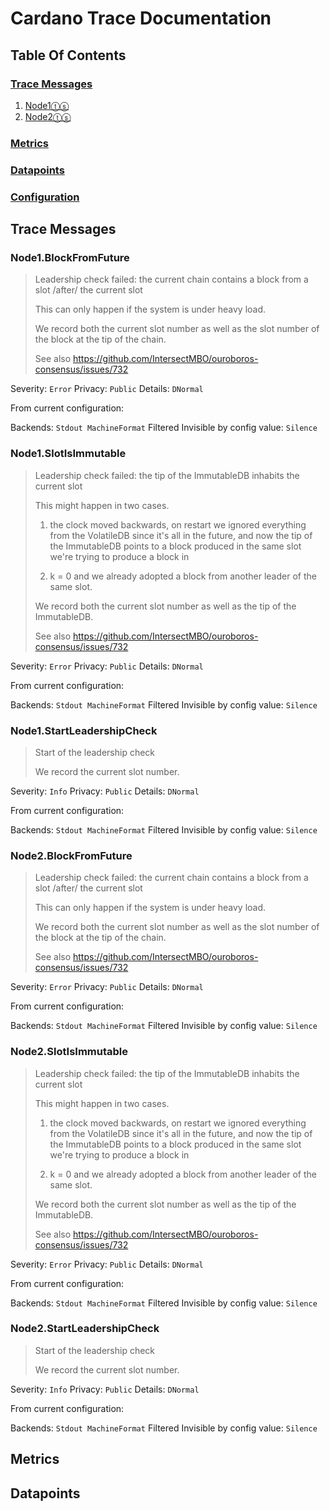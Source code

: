 # Cardano Trace Documentation

## Table Of Contents

### [Trace Messages](#trace-messages)

1. [Node1ⓣⓢ](#node1blockfromfuture)
1. [Node2ⓣⓢ](#node2blockfromfuture)

### [Metrics](#metrics)


### [Datapoints](#datapoints)


### [Configuration](#configuration)



## Trace Messages

### Node1.BlockFromFuture


> Leadership check failed: the current chain contains a block from a slot
> /after/ the current slot
>
> This can only happen if the system is under heavy load.
>
> We record both the current slot number as well as the slot number of the
> block at the tip of the chain.
>
> See also <https://github.com/IntersectMBO/ouroboros-consensus/issues/732>


Severity:  `Error`
Privacy:   `Public`
Details:   `DNormal`


From current configuration:

Backends:
      `Stdout MachineFormat`
Filtered Invisible by config value: `Silence`

### Node1.SlotIsImmutable


> Leadership check failed: the tip of the ImmutableDB inhabits the
> current slot
>
> This might happen in two cases.
>
> 1. the clock moved backwards, on restart we ignored everything from the
>    VolatileDB since it's all in the future, and now the tip of the
>    ImmutableDB points to a block produced in the same slot we're trying
>    to produce a block in
>
> 2. k = 0 and we already adopted a block from another leader of the same
>    slot.
>
> We record both the current slot number as well as the tip of the
> ImmutableDB.
>
> See also <https://github.com/IntersectMBO/ouroboros-consensus/issues/732>


Severity:  `Error`
Privacy:   `Public`
Details:   `DNormal`


From current configuration:

Backends:
      `Stdout MachineFormat`
Filtered Invisible by config value: `Silence`

### Node1.StartLeadershipCheck


> Start of the leadership check
>
> We record the current slot number.


Severity:  `Info`
Privacy:   `Public`
Details:   `DNormal`


From current configuration:

Backends:
      `Stdout MachineFormat`
Filtered Invisible by config value: `Silence`

### Node2.BlockFromFuture


> Leadership check failed: the current chain contains a block from a slot
> /after/ the current slot
>
> This can only happen if the system is under heavy load.
>
> We record both the current slot number as well as the slot number of the
> block at the tip of the chain.
>
> See also <https://github.com/IntersectMBO/ouroboros-consensus/issues/732>


Severity:  `Error`
Privacy:   `Public`
Details:   `DNormal`


From current configuration:

Backends:
      `Stdout MachineFormat`
Filtered Invisible by config value: `Silence`

### Node2.SlotIsImmutable


> Leadership check failed: the tip of the ImmutableDB inhabits the
> current slot
>
> This might happen in two cases.
>
> 1. the clock moved backwards, on restart we ignored everything from the
>    VolatileDB since it's all in the future, and now the tip of the
>    ImmutableDB points to a block produced in the same slot we're trying
>    to produce a block in
>
> 2. k = 0 and we already adopted a block from another leader of the same
>    slot.
>
> We record both the current slot number as well as the tip of the
> ImmutableDB.
>
> See also <https://github.com/IntersectMBO/ouroboros-consensus/issues/732>


Severity:  `Error`
Privacy:   `Public`
Details:   `DNormal`


From current configuration:

Backends:
      `Stdout MachineFormat`
Filtered Invisible by config value: `Silence`

### Node2.StartLeadershipCheck


> Start of the leadership check
>
> We record the current slot number.


Severity:  `Info`
Privacy:   `Public`
Details:   `DNormal`


From current configuration:

Backends:
      `Stdout MachineFormat`
Filtered Invisible by config value: `Silence`
## Metrics


## Datapoints


## 
